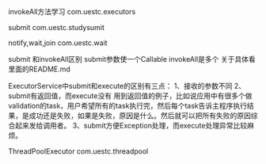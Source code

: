 
invokeAll方法学习
com.uestc.executors

submit
com.uestc.studysumit


notify,wait,join
com.uestc.wait

submit 和invokeAll区别
submit参数使一个Callable
invokeAll是多个
关于具体看里面的README.md


ExecutorService中submit和execute的区别有三点：
1、接收的参数不同
2、submit有返回值，而execute没有
用到返回值的例子，比如说应用中有很多个做validation的task，用户希望所有的task执行完，然后每个task告诉主程序执行结果，是成功还是失败，如果是失败，原因是什么。然后就可以把所有失败的原因综合起来发给调用者。
3、submit方便Exception处理，而execute处理异常比较麻烦。


ThreadPoolExecutor
com.uestc.threadpool



